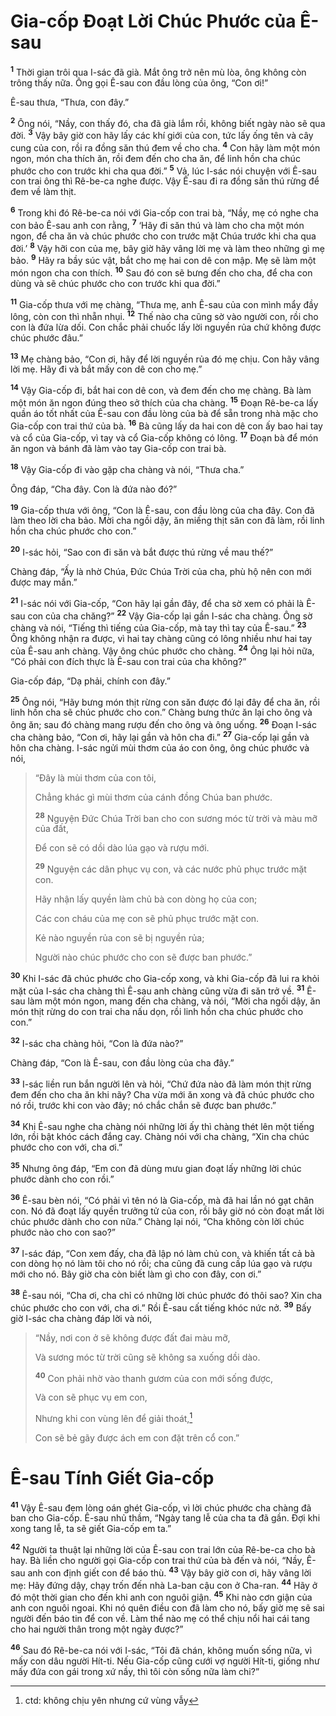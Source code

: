 # Gia-cốp Ðoạt Lời Chúc Phước của Ê-sau
<sup><b>1</b></sup> Thời gian trôi qua I-sác đã già. Mắt ông trở nên mù lòa, ông không còn trông thấy nữa. Ông gọi Ê-sau con đầu lòng của ông, “Con ơi!”

Ê-sau thưa, “Thưa, con đây.”

<sup><b>2</b></sup> Ông nói, “Nầy, con thấy đó, cha đã già lắm rồi, không biết ngày nào sẽ qua đời. <sup><b>3</b></sup> Vậy bây giờ con hãy lấy các khí giới của con, tức lấy ống tên và cây cung của con, rồi ra đồng săn thú đem về cho cha. <sup><b>4</b></sup> Con hãy làm một món ngon, món cha thích ăn, rồi đem đến cho cha ăn, để linh hồn cha chúc phước cho con trước khi cha qua đời.” <sup><b>5</b></sup> Vả, lúc I-sác nói chuyện với Ê-sau con trai ông thì Rê-be-ca nghe được. Vậy Ê-sau đi ra đồng săn thú rừng để đem về làm thịt.

<sup><b>6</b></sup> Trong khi đó Rê-be-ca nói với Gia-cốp con trai bà, “Nầy, mẹ có nghe cha con bảo Ê-sau anh con rằng, <sup><b>7</b></sup> ‘Hãy đi săn thú và làm cho cha một món ngon, để cha ăn và chúc phước cho con trước mặt Chúa trước khi cha qua đời.’ <sup><b>8</b></sup> Vậy hỡi con của mẹ, bây giờ hãy vâng lời mẹ và làm theo những gì mẹ bảo. <sup><b>9</b></sup> Hãy ra bầy súc vật, bắt cho mẹ hai con dê con mập. Mẹ sẽ làm một món ngon cha con thích. <sup><b>10</b></sup> Sau đó con sẽ bưng đến cho cha, để cha con dùng và sẽ chúc phước cho con trước khi qua đời.”

<sup><b>11</b></sup> Gia-cốp thưa với mẹ chàng, “Thưa mẹ, anh Ê-sau của con mình mẩy đầy lông, còn con thì nhẵn nhụi. <sup><b>12</b></sup> Thế nào cha cũng sờ vào người con, rồi cho con là đứa lừa dối. Con chắc phải chuốc lấy lời nguyền rủa chứ không được chúc phước đâu.”

<sup><b>13</b></sup> Mẹ chàng bảo, “Con ơi, hãy để lời nguyền rủa đó mẹ chịu. Con hãy vâng lời mẹ. Hãy đi và bắt mấy con dê con cho mẹ.”

<sup><b>14</b></sup> Vậy Gia-cốp đi, bắt hai con dê con, và đem đến cho mẹ chàng. Bà làm một món ăn ngon đúng theo sở thích của cha chàng. <sup><b>15</b></sup> Ðoạn Rê-be-ca lấy quần áo tốt nhất của Ê-sau con đầu lòng của bà để sẵn trong nhà mặc cho Gia-cốp con trai thứ của bà. <sup><b>16</b></sup> Bà cũng lấy da hai con dê con ấy bao hai tay và cổ của Gia-cốp, vì tay và cổ Gia-cốp không có lông. <sup><b>17</b></sup> Ðoạn bà để món ăn ngon và bánh đã làm vào tay Gia-cốp con trai bà.

<sup><b>18</b></sup> Vậy Gia-cốp đi vào gặp cha chàng và nói, “Thưa cha.”

Ông đáp, “Cha đây. Con là đứa nào đó?”

<sup><b>19</b></sup> Gia-cốp thưa với ông, “Con là Ê-sau, con đầu lòng của cha đây. Con đã làm theo lời cha bảo. Mời cha ngồi dậy, ăn miếng thịt săn con đã làm, rồi linh hồn cha chúc phước cho con.”

<sup><b>20</b></sup> I-sác hỏi, “Sao con đi săn và bắt được thú rừng về mau thế?”

Chàng đáp, “Ấy là nhờ Chúa, Ðức Chúa Trời của cha, phù hộ nên con mới được may mắn.”

<sup><b>21</b></sup> I-sác nói với Gia-cốp, “Con hãy lại gần đây, để cha sờ xem có phải là Ê-sau con của cha chăng?” <sup><b>22</b></sup> Vậy Gia-cốp lại gần I-sác cha chàng. Ông sờ chàng và nói, “Tiếng thì tiếng của Gia-cốp, mà tay thì tay của Ê-sau.” <sup><b>23</b></sup> Ông không nhận ra được, vì hai tay chàng cũng có lông nhiều như hai tay của Ê-sau anh chàng. Vậy ông chúc phước cho chàng. <sup><b>24</b></sup> Ông lại hỏi nữa, “Có phải con đích thực là Ê-sau con trai của cha không?”

Gia-cốp đáp, “Dạ phải, chính con đây.”

<sup><b>25</b></sup> Ông nói, “Hãy bưng món thịt rừng con săn được đó lại đây để cha ăn, rồi linh hồn cha sẽ chúc phước cho con.” Chàng bưng thức ăn lại cho ông và ông ăn; sau đó chàng mang rượu đến cho ông và ông uống. <sup><b>26</b></sup> Ðoạn I-sác cha chàng bảo, “Con ơi, hãy lại gần và hôn cha đi.” <sup><b>27</b></sup> Gia-cốp lại gần và hôn cha chàng. I-sác ngửi mùi thơm của áo con ông, ông chúc phước và nói,


> “Ðây là mùi thơm của con tôi,
> 
> Chẳng khác gì mùi thơm của cánh đồng Chúa ban phước.
> 
> <sup><b>28</b></sup> Nguyện Ðức Chúa Trời ban cho con sương móc từ trời và màu mỡ của đất,
> 
> Ðể con sẽ có dồi dào lúa gạo và rượu mới.
> 
> <sup><b>29</b></sup> Nguyện các dân phục vụ con, và các nước phủ phục trước mặt con.
> 
> Hãy nhận lấy quyền làm chủ bà con dòng họ của con;
> 
> Các con cháu của mẹ con sẽ phủ phục trước mặt con.
> 
> Kẻ nào nguyền rủa con sẽ bị nguyền rủa;
> 
> Người nào chúc phước cho con sẽ được ban phước.”
>

<sup><b>30</b></sup> Khi I-sác đã chúc phước cho Gia-cốp xong, và khi Gia-cốp đã lui ra khỏi mặt của I-sác cha chàng thì Ê-sau anh chàng cũng vừa đi săn trở về. <sup><b>31</b></sup> Ê-sau làm một món ngon, mang đến cha chàng, và nói, “Mời cha ngồi dậy, ăn món thịt rừng do con trai cha nấu dọn, rồi linh hồn cha chúc phước cho con.”

<sup><b>32</b></sup> I-sác cha chàng hỏi, “Con là đứa nào?”

Chàng đáp, “Con là Ê-sau, con đầu lòng của cha đây.”

<sup><b>33</b></sup> I-sác liền run bắn người lên và hỏi, “Chứ đứa nào đã làm món thịt rừng đem đến cho cha ăn khi nãy? Cha vừa mới ăn xong và đã chúc phước cho nó rồi, trước khi con vào đây; nó chắc chắn sẽ được ban phước.”

<sup><b>34</b></sup> Khi Ê-sau nghe cha chàng nói những lời ấy thì chàng thét lên một tiếng lớn, rồi bật khóc cách đắng cay. Chàng nói với cha chàng, “Xin cha chúc phước cho con với, cha ơi.”

<sup><b>35</b></sup> Nhưng ông đáp, “Em con đã dùng mưu gian đoạt lấy những lời chúc phước dành cho con rồi.”

<sup><b>36</b></sup> Ê-sau bèn nói, “Có phải vì tên nó là Gia-cốp, mà đã hai lần nó gạt chân con. Nó đã đoạt lấy quyền trưởng tử của con, rồi bây giờ nó còn đoạt mất lời chúc phước dành cho con nữa.” Chàng lại nói, “Cha không còn lời chúc phước nào cho con sao?”

<sup><b>37</b></sup> I-sác đáp, “Con xem đấy, cha đã lập nó làm chủ con, và khiến tất cả bà con dòng họ nó làm tôi cho nó rồi; cha cũng đã cung cấp lúa gạo và rượu mới cho nó. Bây giờ cha còn biết làm gì cho con đây, con ơi.”

<sup><b>38</b></sup> Ê-sau nói, “Cha ơi, cha chỉ có những lời chúc phước đó thôi sao? Xin cha chúc phước cho con với, cha ơi.” Rồi Ê-sau cất tiếng khóc nức nở. <sup><b>39</b></sup> Bấy giờ I-sác cha chàng đáp lời và nói,


> “Nầy, nơi con ở sẽ không được đất đai màu mỡ,
> 
> Và sương móc từ trời cũng sẽ không sa xuống dồi dào.
> 
> <sup><b>40</b></sup> Con phải nhờ vào thanh gươm của con mới sống được,
> 
> Và con sẽ phục vụ em con,
> 
> Nhưng khi con vùng lên để giải thoát,[^1-c563f300-f99e-4bad-9f91-eaf87f907aeb]
> 
> Con sẽ bẻ gãy được ách em con đặt trên cổ con.”
>


# Ê-sau Tính Giết Gia-cốp
<sup><b>41</b></sup> Vậy Ê-sau đem lòng oán ghét Gia-cốp, vì lời chúc phước cha chàng đã ban cho Gia-cốp. Ê-sau nhủ thầm, “Ngày tang lễ của cha ta đã gần. Ðợi khi xong tang lễ, ta sẽ giết Gia-cốp em ta.”

<sup><b>42</b></sup> Người ta thuật lại những lời của Ê-sau con trai lớn của Rê-be-ca cho bà hay. Bà liền cho người gọi Gia-cốp con trai thứ của bà đến và nói, “Nầy, Ê-sau anh con định giết con để báo thù. <sup><b>43</b></sup> Vậy bây giờ con ơi, hãy vâng lời mẹ: Hãy đứng dậy, chạy trốn đến nhà La-ban cậu con ở Cha-ran. <sup><b>44</b></sup> Hãy ở đó một thời gian cho đến khi anh con nguôi giận. <sup><b>45</b></sup> Khi nào cơn giận của anh con nguôi ngoai. Khi nó quên điều con đã làm cho nó, bấy giờ mẹ sẽ sai người đến báo tin để con về. Làm thể nào mẹ có thể chịu nổi hai cái tang cho hai người thân trong một ngày được?”

<sup><b>46</b></sup> Sau đó Rê-be-ca nói với I-sác, “Tôi đã chán, không muốn sống nữa, vì mấy con dâu người Hít-ti. Nếu Gia-cốp cũng cưới vợ người Hít-ti, giống như mấy đứa con gái trong xứ nầy, thì tôi còn sống nữa làm chi?”

[^1-c563f300-f99e-4bad-9f91-eaf87f907aeb]: ctd: không chịu yên nhưng cứ vùng vẫy